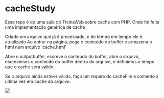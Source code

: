 # cacheStudy

Esse repo é de uma aula do TreinaWeb sobre cache com PHP,
Onde foi feita uma implementação genérica de cache

Criado um arquivo que já é processado, e de tempo em tempo ele é atualizado
Ao entrar na página, pega o conteúdo do buffer e armazena o html num arquivo 'cache.html'

Abre o outputbuffer, escreve o conteúdo do buffer, abre o arquivo, escrevemos o conteúdo do buffer dentro do arquivo, e definimos o tempo que o cache será valido

Se o arquivo ainda estiver válido, faço um require do cacheFile e comento a última vez em cache do arquivo:

<img src="https://i.imgur.com/YVAzYCT.jpg"> </img>